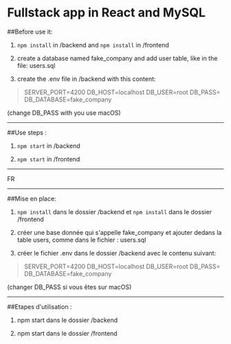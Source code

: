 ﻿# Fullstack app in React and MySQL

##Before use it:

1) `npm install` in /backend and `npm install` in /frontend

2) create a database named fake_company and add user table, like in the file: users.sql

3) create the .env file in /backend with this content:
> SERVER_PORT=4200
> DB_HOST=localhost
> DB_USER=root
> DB_PASS=
> DB_DATABASE=fake_company

(change DB_PASS with you use macOS)

***

##Use steps :
1) `npm start` in /backend

2) `npm start`  in /frontend

***
FR
***

##Mise en place:

1) `npm install` dans le dossier /backend et `npm install` dans le dossier /frontend

2) créer une base donnée qui s'appelle fake_company et ajouter dedans la table users, comme dans le fichier : users.sql

3) créer le fichier .env dans le dossier /backend avec le contenu suivant:
> SERVER_PORT=4200
> DB_HOST=localhost
> DB_USER=root
> DB_PASS=
> DB_DATABASE=fake_company

(changer DB_PASS si vous êtes sur macOS)

***

##Etapes d'utilisation :
1) npm start dans le dossier /backend

2) npm start dans le dossier /frontend
